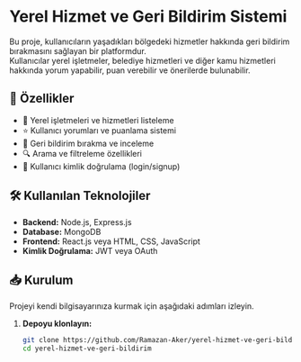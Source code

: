 
# Yerel Hizmet ve Geri Bildirim Sistemi

Bu proje, kullanıcıların yaşadıkları bölgedeki hizmetler hakkında geri bildirim bırakmasını sağlayan bir platformdur.  
Kullanıcılar yerel işletmeler, belediye hizmetleri ve diğer kamu hizmetleri hakkında yorum yapabilir, puan verebilir ve önerilerde bulunabilir.

## 🚀 Özellikler
- 📍 Yerel işletmeleri ve hizmetleri listeleme  
- ⭐ Kullanıcı yorumları ve puanlama sistemi  
- 💬 Geri bildirim bırakma ve inceleme  
- 🔍 Arama ve filtreleme özellikleri  
- 🔐 Kullanıcı kimlik doğrulama (login/signup)  

## 🛠 Kullanılan Teknolojiler
- **Backend:** Node.js, Express.js  
- **Database:** MongoDB  
- **Frontend:** React.js veya HTML, CSS, JavaScript  
- **Kimlik Doğrulama:** JWT veya OAuth  

## 📥 Kurulum
Projeyi kendi bilgisayarınıza kurmak için aşağıdaki adımları izleyin.

1. **Depoyu klonlayın:**
   ```bash
   git clone https://github.com/Ramazan-Aker/yerel-hizmet-ve-geri-bildirim.git  
   cd yerel-hizmet-ve-geri-bildirim  
